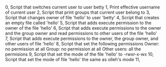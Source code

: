 0, Script that switches current user to user betty
1, Print effective username of current user
2, Script that print groups that current user belong to
3, Script that changes owner of file 'hello' to user 'betty'
4, Script that creates an empty file called 'hello'
5, Script that adds execute permission to the owner of the file 'hello'
6, Script that adds execute permissions to the owner and the group owner and read permissions to other users of the file 'hello'
7, Script that adds execute permissions to the owner, the group owner, and other users of file 'hello'
8, Script that set the following permissions
	Owner: no permission at all
	Group: no permission at all
	Other users: all the permisions
9, Script that set the mode of the file 'hello' to -rwxr-x-wx
10, Script that set the mode of file 'hello' the same as olleh's mode
11,  
